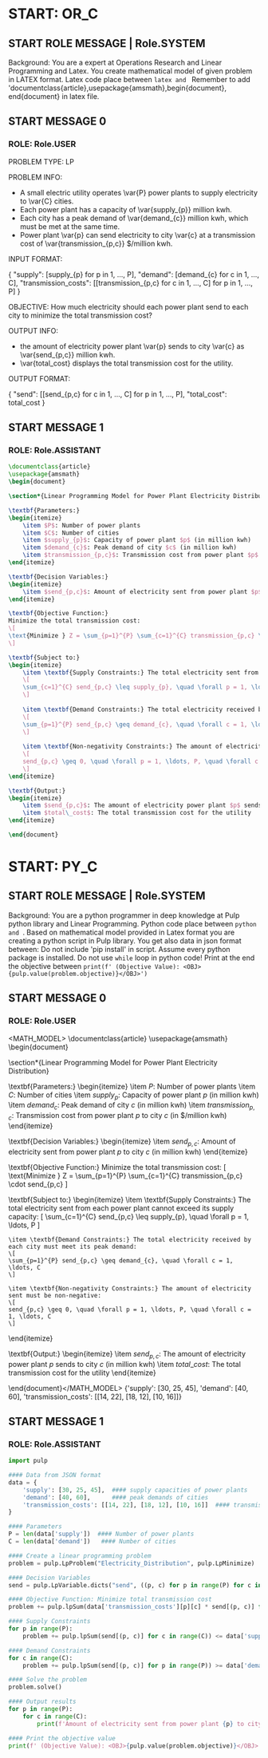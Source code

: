 # START: OR_C 
## START ROLE MESSAGE | Role.SYSTEM 
Background: You are a expert at Operations Research and Linear Programming and Latex. You create mathematical model of given problem in LATEX format. Latex code place between ```latex and ``` Remember to add 'documentclass{article},usepackage{amsmath},begin{document}, end{document} in latex file. 
## START MESSAGE 0 
### ROLE: Role.USER
<DESCRIPTION>
PROBLEM TYPE: LP

PROBLEM INFO:

- A small electric utility operates \var{P} power plants to supply electricity to \var{C} cities.
- Each power plant has a capacity of \var{supply_{p}} million kwh.
- Each city has a peak demand of \var{demand_{c}} million kwh, which must be met at the same time.
- Power plant \var{p} can send electricity to city \var{c} at a transmission cost of \var{transmission_{p,c}} $/million kwh.

INPUT FORMAT: 

{
    "supply": [supply_{p} for p in 1, ..., P],
    "demand": [demand_{c} for c in 1, ..., C],
    "transmission_costs": [[transmission_{p,c} for c in 1, ..., C] for p in 1, ..., P]
}

OBJECTIVE: How much electricity should each power plant send to each city to minimize the total transmission cost?

OUTPUT INFO:

- the amount of electricity power plant \var{p} sends to city \var{c} as \var{send_{p,c}} million kwh.
- \var{total_cost} displays the total transmission cost for the utility.

OUTPUT FORMAT:

{
    "send": [[send_{p,c} for c in 1, ..., C] for p in 1, ..., P],
    "total_cost": total_cost
}

</DESCRIPTION>


## START MESSAGE 1 
### ROLE: Role.ASSISTANT
```latex
\documentclass{article}
\usepackage{amsmath}
\begin{document}

\section*{Linear Programming Model for Power Plant Electricity Distribution}

\textbf{Parameters:}
\begin{itemize}
    \item $P$: Number of power plants
    \item $C$: Number of cities
    \item $supply_{p}$: Capacity of power plant $p$ (in million kwh)
    \item $demand_{c}$: Peak demand of city $c$ (in million kwh)
    \item $transmission_{p,c}$: Transmission cost from power plant $p$ to city $c$ (in \$/million kwh)
\end{itemize}

\textbf{Decision Variables:}
\begin{itemize}
    \item $send_{p,c}$: Amount of electricity sent from power plant $p$ to city $c$ (in million kwh)
\end{itemize}

\textbf{Objective Function:}
Minimize the total transmission cost:
\[
\text{Minimize } Z = \sum_{p=1}^{P} \sum_{c=1}^{C} transmission_{p,c} \cdot send_{p,c}
\]

\textbf{Subject to:}
\begin{itemize}
    \item \textbf{Supply Constraints:} The total electricity sent from each power plant cannot exceed its supply capacity:
    \[
    \sum_{c=1}^{C} send_{p,c} \leq supply_{p}, \quad \forall p = 1, \ldots, P
    \]
    
    \item \textbf{Demand Constraints:} The total electricity received by each city must meet its peak demand:
    \[
    \sum_{p=1}^{P} send_{p,c} \geq demand_{c}, \quad \forall c = 1, \ldots, C
    \]
    
    \item \textbf{Non-negativity Constraints:} The amount of electricity sent must be non-negative:
    \[
    send_{p,c} \geq 0, \quad \forall p = 1, \ldots, P, \quad \forall c = 1, \ldots, C
    \]
\end{itemize}

\textbf{Output:}
\begin{itemize}
    \item $send_{p,c}$: The amount of electricity power plant $p$ sends to city $c$ (in million kwh)
    \item $total\_cost$: The total transmission cost for the utility
\end{itemize}

\end{document}
```

# START: PY_C 
## START ROLE MESSAGE | Role.SYSTEM 
Background: You are a python programmer in deep knowledge at Pulp python library and Linear Programming. Python code place between ```python and ```. Based on mathematical model provided in Latex format you are creating a python script in Pulp library. You get also data in json format between: <DATA></DATA> Do not include 'pip install' in script. Assume every python package is installed. Do not use `while` loop in python code! Print at the end the objective between <OBJ></OBJ> `print(f' (Objective Value): <OBJ>{pulp.value(problem.objective)}</OBJ>')` 
## START MESSAGE 0 
### ROLE: Role.USER
<MATH_MODEL>
\documentclass{article}
\usepackage{amsmath}
\begin{document}

\section*{Linear Programming Model for Power Plant Electricity Distribution}

\textbf{Parameters:}
\begin{itemize}
    \item $P$: Number of power plants
    \item $C$: Number of cities
    \item $supply_{p}$: Capacity of power plant $p$ (in million kwh)
    \item $demand_{c}$: Peak demand of city $c$ (in million kwh)
    \item $transmission_{p,c}$: Transmission cost from power plant $p$ to city $c$ (in \$/million kwh)
\end{itemize}

\textbf{Decision Variables:}
\begin{itemize}
    \item $send_{p,c}$: Amount of electricity sent from power plant $p$ to city $c$ (in million kwh)
\end{itemize}

\textbf{Objective Function:}
Minimize the total transmission cost:
\[
\text{Minimize } Z = \sum_{p=1}^{P} \sum_{c=1}^{C} transmission_{p,c} \cdot send_{p,c}
\]

\textbf{Subject to:}
\begin{itemize}
    \item \textbf{Supply Constraints:} The total electricity sent from each power plant cannot exceed its supply capacity:
    \[
    \sum_{c=1}^{C} send_{p,c} \leq supply_{p}, \quad \forall p = 1, \ldots, P
    \]
    
    \item \textbf{Demand Constraints:} The total electricity received by each city must meet its peak demand:
    \[
    \sum_{p=1}^{P} send_{p,c} \geq demand_{c}, \quad \forall c = 1, \ldots, C
    \]
    
    \item \textbf{Non-negativity Constraints:} The amount of electricity sent must be non-negative:
    \[
    send_{p,c} \geq 0, \quad \forall p = 1, \ldots, P, \quad \forall c = 1, \ldots, C
    \]
\end{itemize}

\textbf{Output:}
\begin{itemize}
    \item $send_{p,c}$: The amount of electricity power plant $p$ sends to city $c$ (in million kwh)
    \item $total\_cost$: The total transmission cost for the utility
\end{itemize}

\end{document}</MATH_MODEL>
<DATA>
{'supply': [30, 25, 45], 'demand': [40, 60], 'transmission_costs': [[14, 22], [18, 12], [10, 16]]}</DATA>


## START MESSAGE 1 
### ROLE: Role.ASSISTANT
```python
import pulp

#### Data from JSON format
data = {
    'supply': [30, 25, 45],  #### supply capacities of power plants
    'demand': [40, 60],      #### peak demands of cities
    'transmission_costs': [[14, 22], [18, 12], [10, 16]]  #### transmission costs from plants to cities
}

#### Parameters
P = len(data['supply'])  #### Number of power plants
C = len(data['demand'])   #### Number of cities

#### Create a linear programming problem
problem = pulp.LpProblem("Electricity_Distribution", pulp.LpMinimize)

#### Decision Variables
send = pulp.LpVariable.dicts("send", ((p, c) for p in range(P) for c in range(C)), lowBound=0)

#### Objective Function: Minimize total transmission cost
problem += pulp.lpSum(data['transmission_costs'][p][c] * send[(p, c)] for p in range(P) for c in range(C)), "Total_Transmission_Cost"

#### Supply Constraints
for p in range(P):
    problem += pulp.lpSum(send[(p, c)] for c in range(C)) <= data['supply'][p], f"Supply_Constraint_P{p}"

#### Demand Constraints
for c in range(C):
    problem += pulp.lpSum(send[(p, c)] for p in range(P)) >= data['demand'][c], f"Demand_Constraint_C{c}"

#### Solve the problem
problem.solve()

#### Output results
for p in range(P):
    for c in range(C):
        print(f'Amount of electricity sent from power plant {p} to city {c}: {send[(p, c)].varValue} million kwh')

#### Print the objective value
print(f' (Objective Value): <OBJ>{pulp.value(problem.objective)}</OBJ>')
```

